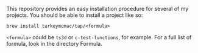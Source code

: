 This repository provides an easy installation procedure for several of my
projects. You should be able to install a project like so:

```
brew install turkeymcmac/tap/<formula>
```

`<formula>` could be `ts3d` or `c-test-functions`, for example. For a full list
of formula, look in the directory Formula.
